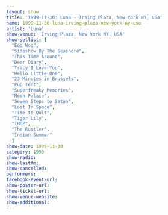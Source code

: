 ```yaml
---
layout: show
title: '1999-11-30: Luna - Irving Plaza, New York NY, USA'
name: 1999-11-30-luna-irving-plaza-new-york-ny-usa
artist: 'Luna'
show-venue: 'Irving Plaza, New York NY, USA'
show-setlist: [
  "Egg Nog",
  "Sideshow By The Seashore",
  "This Time Around",
  "Dear Diary",
  "Tracy I Love You",
  "Hello Little One",
  "23 Minutes in Brussels",
  "Pup Tent",
  "Superfreaky Memories",
  "Moon Palace",
  "Seven Steps to Satan",
  "Lost In Space",
  "Time to Quit",
  "Tiger Lily",
  "IHOP",
  "The Rustler",
  "Indian Summer"
  ]
show-date: 1999-11-30
category: 1999
show-radio: 
show-lastfm: 
show-cancelled: 
performers: 
facebook-event-url: 
show-poster-url: 
show-ticket-url: 
show-venue-website: 
show-additional: 
---
```


